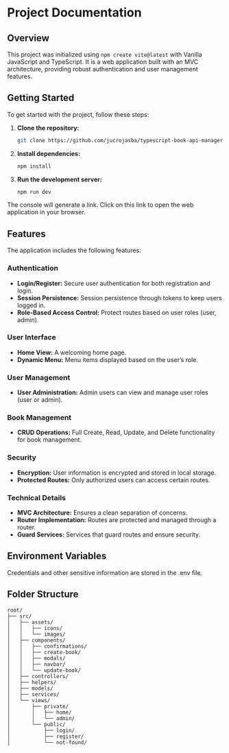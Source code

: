 # Project Documentation

## Overview

This project was initialized using `npm create vite@latest` with Vanilla JavaScript and TypeScript. It is a web application built with an MVC architecture, providing robust authentication and user management features.

## Getting Started

To get started with the project, follow these steps:

1. **Clone the repository:**
   ```bash
   git clone https://github.com/jucrojasba/typescript-book-api-manager.git
   ```

2. **Install dependencies:**
   ```bash
   npm install
   ```
3. **Run the development server:**
   ```bash
   npm run dev
   ```
The console will generate a link. Click on this link to open the web application in your browser.
   
## Features

The application includes the following features:

### Authentication

- **Login/Register:** Secure user authentication for both registration and login.
- **Session Persistence:** Session persistence through tokens to keep users logged in.
- **Role-Based Access Control:** Protect routes based on user roles (user, admin).

### User Interface

- **Home View:** A welcoming home page.
- **Dynamic Menu:** Menu items displayed based on the user’s role.

### User Management

- **User Administration:** Admin users can view and manage user roles (user or admin).

### Book Management

- **CRUD Operations:** Full Create, Read, Update, and Delete functionality for book management.

### Security

- **Encryption:** User information is encrypted and stored in local storage.
- **Protected Routes:** Only authorized users can access certain routes.

### Technical Details

- **MVC Architecture:** Ensures a clean separation of concerns.
- **Router Implementation:** Routes are protected and managed through a router.
- **Guard Services:** Services that guard routes and ensure security.

## Environment Variables

Credentials and other sensitive information are stored in the .env file. 

## Folder Structure

```
root/
├── src/
│   ├── assets/
│   │   ├── icons/
│   │   └── images/
│   ├── components/
│   │   ├── confirmations/
│   │   ├── create-book/
│   │   ├── modals/
│   │   ├── navbar/
│   │   └── update-book/
│   ├── controllers/
│   ├── helpers/
│   ├── models/
│   ├── services/
│   └── views/
│       ├── private/
│       │   ├── home/
│       │   └── admin/
│       └── public/
│           ├── login/
│           ├── register/
│           └── not-found/
```

